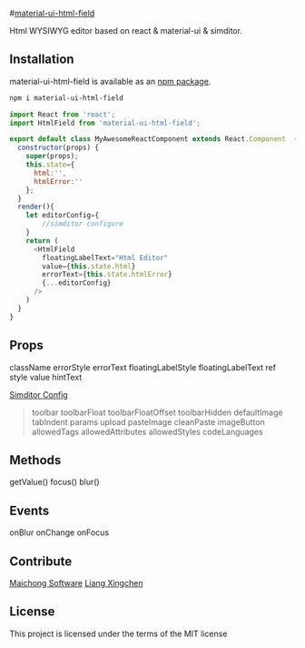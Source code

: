 #[material-ui-html-field](https://github.com/maichong/material-ui-html-field)

Html WYSIWYG editor based on react & material-ui & simditor.

## Installation

material-ui-html-field is available as an [npm package](https://www.npmjs.org/package/material-ui-html-field).
```sh
npm i material-ui-html-field
```

```js
import React from 'react';
import HtmlField from 'material-ui-html-field';

export default class MyAwesomeReactComponent extends React.Component  {
  constructor(props) {
    super(props);
    this.state={
      html:'',
      htmlError:''
    };
  }
  render(){
    let editorConfig={
		//simditor configure
    }
    return (
      <HtmlField
        floatingLabelText="Html Editor"
        value={this.state.html}
        errorText={this.state.htmlError}
        {...editorConfig}
      />
    )
  }
}
```

## Props
className
errorStyle
errorText
floatingLabelStyle
floatingLabelText
ref
style
value
hintText

[Simditor Config](http://simditor.tower.im/docs/doc-config.html)
>toolbar
toolbarFloat
toolbarFloatOffset
toolbarHidden
defaultImage
tabIndent
params
upload
pasteImage
cleanPaste
imageButton
allowedTags
allowedAttributes
allowedStyles
codeLanguages

## Methods
getValue()
focus()
blur()

## Events
onBlur
onChange
onFocus

## Contribute
[Maichong Software](http://maichong.it)
[Liang Xingchen](https://github.com/liangxingchen)

## License
This project is licensed under the terms of the MIT license
